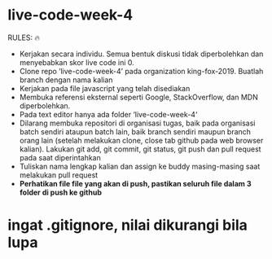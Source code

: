 # live-code-week-4

RULES:
🔥
- Kerjakan secara individu. Semua bentuk diskusi tidak diperbolehkan dan menyebabkan skor live code ini 0.
- Clone repo ‘live-code-week-4’ pada organization king-fox-2019. Buatlah branch dengan nama kalian
- Kerjakan pada file javascript yang telah disediakan
- Membuka referensi eksternal seperti Google, StackOverflow, dan MDN diperbolehkan.
- Pada text editor hanya ada folder ‘live-code-week-4‘
- Dilarang membuka repositori di organisasi tugas, baik pada organisasi batch sendiri ataupun batch lain, baik branch sendiri maupun branch orang lain (setelah melakukan clone, close tab github pada web browser kalian). Lakukan git add, git commit, git status, git push dan pull request pada saat diperintahkan
- Tuliskan nama lengkap kalian dan assign ke buddy masing-masing saat melakukan pull request
- **Perhatikan file file yang akan di push, pastikan seluruh file dalam 3 folder di push ke github**

# ingat .gitignore, nilai dikurangi bila lupa